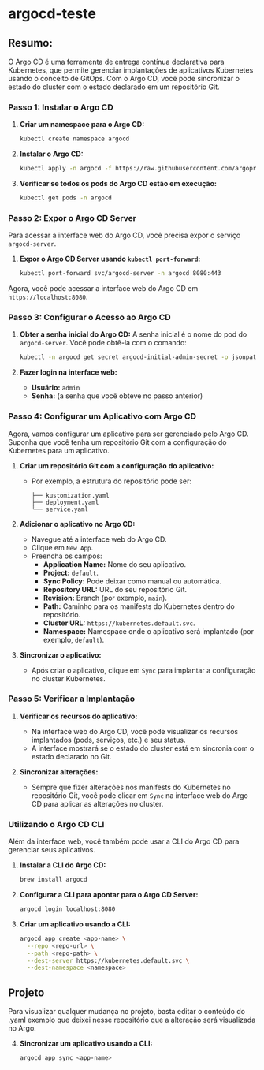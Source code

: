 # argocd-teste

## Resumo:
O Argo CD é uma ferramenta de entrega contínua declarativa para Kubernetes, que permite gerenciar implantações de aplicativos Kubernetes usando o conceito de GitOps. Com o Argo CD, você pode sincronizar o estado do cluster com o estado declarado em um repositório Git.

### Passo 1: Instalar o Argo CD

1. **Criar um namespace para o Argo CD:**
   ```sh
   kubectl create namespace argocd
   ```

2. **Instalar o Argo CD:**
   ```sh
   kubectl apply -n argocd -f https://raw.githubusercontent.com/argoproj/argo-cd/stable/manifests/install.yaml
   ```

3. **Verificar se todos os pods do Argo CD estão em execução:**
   ```sh
   kubectl get pods -n argocd
   ```

### Passo 2: Expor o Argo CD Server

Para acessar a interface web do Argo CD, você precisa expor o serviço `argocd-server`.

1. **Expor o Argo CD Server usando `kubectl port-forward`:**
   ```sh
   kubectl port-forward svc/argocd-server -n argocd 8080:443
   ```

Agora, você pode acessar a interface web do Argo CD em `https://localhost:8080`.

### Passo 3: Configurar o Acesso ao Argo CD

1. **Obter a senha inicial do Argo CD:**
   A senha inicial é o nome do pod do `argocd-server`. Você pode obtê-la com o comando:
   ```sh
   kubectl -n argocd get secret argocd-initial-admin-secret -o jsonpath="{.data.password}" | base64 -d; echo
   ```

2. **Fazer login na interface web:**
   - **Usuário:** `admin`
   - **Senha:** (a senha que você obteve no passo anterior)

### Passo 4: Configurar um Aplicativo com Argo CD

Agora, vamos configurar um aplicativo para ser gerenciado pelo Argo CD. Suponha que você tenha um repositório Git com a configuração do Kubernetes para um aplicativo.

1. **Criar um repositório Git com a configuração do aplicativo:**
   - Por exemplo, a estrutura do repositório pode ser:
     ```
     ├── kustomization.yaml
     ├── deployment.yaml
     └── service.yaml
     ```

2. **Adicionar o aplicativo no Argo CD:**
   - Navegue até a interface web do Argo CD.
   - Clique em `New App`.
   - Preencha os campos:
     - **Application Name:** Nome do seu aplicativo.
     - **Project:** `default`.
     - **Sync Policy:** Pode deixar como manual ou automática.
     - **Repository URL:** URL do seu repositório Git.
     - **Revision:** Branch (por exemplo, `main`).
     - **Path:** Caminho para os manifests do Kubernetes dentro do repositório.
     - **Cluster URL:** `https://kubernetes.default.svc`.
     - **Namespace:** Namespace onde o aplicativo será implantado (por exemplo, `default`).

3. **Sincronizar o aplicativo:**
   - Após criar o aplicativo, clique em `Sync` para implantar a configuração no cluster Kubernetes.

### Passo 5: Verificar a Implantação

1. **Verificar os recursos do aplicativo:**
   - Na interface web do Argo CD, você pode visualizar os recursos implantados (pods, serviços, etc.) e seu status.
   - A interface mostrará se o estado do cluster está em sincronia com o estado declarado no Git.

2. **Sincronizar alterações:**
   - Sempre que fizer alterações nos manifests do Kubernetes no repositório Git, você pode clicar em `Sync` na interface web do Argo CD para aplicar as alterações no cluster.

### Utilizando o Argo CD CLI

Além da interface web, você também pode usar a CLI do Argo CD para gerenciar seus aplicativos.

1. **Instalar a CLI do Argo CD:**
   ```sh
   brew install argocd
   ```

2. **Configurar a CLI para apontar para o Argo CD Server:**
   ```sh
   argocd login localhost:8080
   ```

3. **Criar um aplicativo usando a CLI:**
   ```sh
   argocd app create <app-name> \
     --repo <repo-url> \
     --path <repo-path> \
     --dest-server https://kubernetes.default.svc \
     --dest-namespace <namespace>
   ```
## Projeto
Para visualizar qualquer mudança no projeto, basta editar o conteúdo do .yaml exemplo que deixei nesse repositório que a alteração será visualizada no Argo.

4. **Sincronizar um aplicativo usando a CLI:**
   ```sh
   argocd app sync <app-name>
   ```
